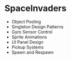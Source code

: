 # SpaceInvaders

* Object Pooling
* Singleton Design Patterns
* Gyro Sensor Control
* Sprite Animations
* UI Panel Design
* Pickup Systems
* Spawn and Respawn
